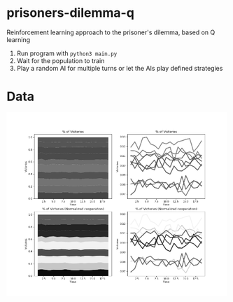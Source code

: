 # prisoners-dilemma-q
Reinforcement learning approach to the prisoner's dilemma, based on Q learning

1) Run program with `python3 main.py`
2) Wait for the population to train
3) Play a random AI for multiple turns or let the AIs play defined strategies

# Data
![Loading image...](/figure.png?raw=true "")
